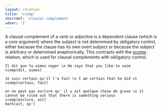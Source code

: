 ```yaml
---
layout: relation
title: 'ccomp'
shortdef: 'clausal complement'
udver: '2'
---
```


A clausal complement of a verb or adjective is a dependent clause (which is a core argument) where the subject is not determined by obligatory control, either because the clause has its own overt subject or because the subject is arbitrary or determined anaphorically.
This contrasts with the [xcomp]() relation, which is used for clausal complements with obligatory control.

~~~ sdparse
Il dit que tu aimes nager \n He says that you like to swim
ccomp(dit, aimes)
~~~

~~~ sdparse
Je suis certain qu'il l'a fait \n I am certain that he did it
ccomp(certain, fait)
~~~

~~~ sdparse
on ne peut pas exclure qu' il y ait quelque chose de grave \n it cannot be ruled out that there is something serious
ccomp(exclure, ait)
mark(ait, qu')
~~~
<!-- Interlanguage links updated Po lis 14 15:35:14 CET 2022 -->
